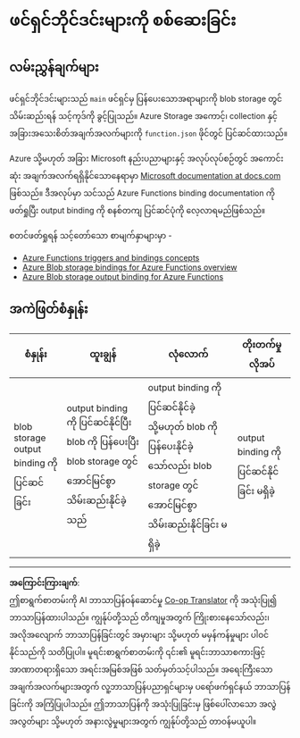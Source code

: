 <!--
CO_OP_TRANSLATOR_METADATA:
{
  "original_hash": "b2e0a965723082b068f735aec0faf3f6",
  "translation_date": "2025-08-28T17:01:16+00:00",
  "source_file": "3-transport/lessons/2-store-location-data/assignment.md",
  "language_code": "my"
}
-->
# ဖင်ရှင်ဘိုင်ဒင်းများကို စစ်ဆေးခြင်း

## လမ်းညွှန်ချက်များ

ဖင်ရှင်ဘိုင်ဒင်းများသည် `main` ဖင်ရှင်မှ ပြန်ပေးသောအရာများကို blob storage တွင် သိမ်းဆည်းရန် သင့်ကုဒ်ကို ခွင့်ပြုသည်။ Azure Storage အကောင့်၊ collection နှင့် အခြားအသေးစိတ်အချက်အလက်များကို `function.json` ဖိုင်တွင် ပြင်ဆင်ထားသည်။

Azure သို့မဟုတ် အခြား Microsoft နည်းပညာများနှင့် အလုပ်လုပ်စဉ်တွင် အကောင်းဆုံး အချက်အလက်ရရှိနိုင်သောနေရာမှာ [Microsoft documentation at docs.com](https://docs.microsoft.com/?WT.mc_id=academic-17441-jabenn) ဖြစ်သည်။ ဒီအလုပ်မှာ သင်သည် Azure Functions binding documentation ကို ဖတ်ရှုပြီး output binding ကို စနစ်တကျ ပြင်ဆင်ပုံကို လေ့လာရမည်ဖြစ်သည်။

စတင်ဖတ်ရှုရန် သင့်တော်သော စာမျက်နှာများမှာ -

* [Azure Functions triggers and bindings concepts](https://docs.microsoft.com/azure/azure-functions/functions-triggers-bindings?WT.mc_id=academic-17441-jabenn&tabs=python)
* [Azure Blob storage bindings for Azure Functions overview](https://docs.microsoft.com/azure/azure-functions/functions-bindings-storage-blob?WT.mc_id=academic-17441-jabenn)
* [Azure Blob storage output binding for Azure Functions](https://docs.microsoft.com/azure/azure-functions/functions-bindings-storage-blob-output?WT.mc_id=academic-17441-jabenn&tabs=python)

## အကဲဖြတ်စံနှုန်း

| စံနှုန်း | ထူးချွန် | လုံလောက် | တိုးတက်မှုလိုအပ် |
| -------- | --------- | -------- | ----------------- |
| blob storage output binding ကို ပြင်ဆင်ခြင်း | output binding ကို ပြင်ဆင်နိုင်ပြီး blob ကို ပြန်ပေးပြီး blob storage တွင် အောင်မြင်စွာ သိမ်းဆည်းနိုင်ခဲ့သည် | output binding ကို ပြင်ဆင်နိုင်ခဲ့သို့မဟုတ် blob ကို ပြန်ပေးနိုင်ခဲ့သော်လည်း blob storage တွင် အောင်မြင်စွာ သိမ်းဆည်းနိုင်ခြင်း မရှိခဲ့ | output binding ကို ပြင်ဆင်နိုင်ခြင်း မရှိခဲ့ |

---

**အကြောင်းကြားချက်**:  
ဤစာရွက်စာတမ်းကို AI ဘာသာပြန်ဝန်ဆောင်မှု [Co-op Translator](https://github.com/Azure/co-op-translator) ကို အသုံးပြု၍ ဘာသာပြန်ထားပါသည်။ ကျွန်ုပ်တို့သည် တိကျမှုအတွက် ကြိုးစားနေသော်လည်း၊ အလိုအလျောက် ဘာသာပြန်ခြင်းတွင် အမှားများ သို့မဟုတ် မမှန်ကန်မှုများ ပါဝင်နိုင်သည်ကို သတိပြုပါ။ မူရင်းစာရွက်စာတမ်းကို ၎င်း၏ မူရင်းဘာသာစကားဖြင့် အာဏာတရားရှိသော အရင်းအမြစ်အဖြစ် သတ်မှတ်သင့်ပါသည်။ အရေးကြီးသော အချက်အလက်များအတွက် လူ့ဘာသာပြန်ပညာရှင်များမှ ပရော်ဖက်ရှင်နယ် ဘာသာပြန်ခြင်းကို အကြံပြုပါသည်။ ဤဘာသာပြန်ကို အသုံးပြုခြင်းမှ ဖြစ်ပေါ်လာသော အလွဲအလွတ်များ သို့မဟုတ် အနားလွဲမှုများအတွက် ကျွန်ုပ်တို့သည် တာဝန်မယူပါ။